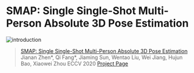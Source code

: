# SMAP: Single Single-Shot Multi-Person Absolute 3D Pose Estimation

![introduction](./assets/introduction.png)

> [SMAP: Single Single-Shot Multi-Person Absolute 3D Pose Estimation]()  
> Jianan Zhen\*, Qi Fang\*, Jiaming Sun, Wentao Liu, Wei Jiang, Hujun Bao, Xiaowei Zhou
> ECCV 2020
> [Project Page](https://zju3dv.github.io/SMAP/)
